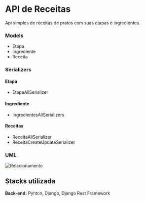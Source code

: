 # API de Receitas
Api simples de receitas de pratos com suas etapas e ingredientes.
### Models
- Etapa
- Ingrediente
- Receita
### Serializers
#### Etapa
- EtapaAllSerializer
#### Ingrediente
- IngredientesAllSerializers
#### Receitas
- ReceitaAllSerializer
- ReceitaCreateUpdateSerializer
### UML
![Relacionamento](https://github.com/Juzeka/api_receitas/blob/master/relacionamento.png?raw=true)
## Stacks utilizada
**Back-end:** Pyhton, Django, Django Rest Framework